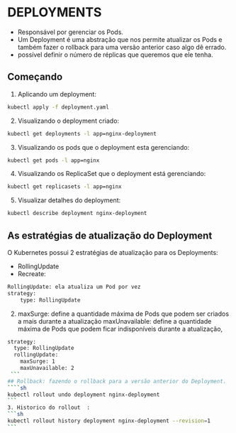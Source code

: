 # DEPLOYMENTS
- Responsável por gerenciar os Pods.
- Um Deployment é uma abstração que nos permite atualizar os Pods e também fazer o rollback para uma versão anterior caso algo dê errado.
-  possível definir o número de réplicas que queremos que ele tenha.

## Começando
1. Aplicando um deployment:
```sh
kubectl apply -f deployment.yaml
```
2. Visualizando o deployment criado:
```sh
kubectl get deployments -l app=nginx-deployment
```
3. Visualizando os pods que o deployment esta gerenciando:
```sh
kubectl get pods -l app=nginx
```
4. Visualizando os ReplicaSet que o deployment está gerenciando: 
```sh
kubectl get replicasets -l app=nginx
```
5. Visualizar detalhes do deployment:
```sh
kubectl describe deployment nginx-deployment
```

## As estratégias de atualização do Deployment
O Kubernetes possui 2 estratégias de atualização para os Deployments:
- RollingUpdate
- Recreate:

```sh
RollingUpdate: ela atualiza um Pod por vez
strategy:
    type: RollingUpdate
 ```
2. maxSurge: define a quantidade máxima de Pods que podem ser criados a mais durante a atualização
   maxUnavailable: define a quantidade máxima de Pods que podem ficar indisponíveis durante a atualização,
````sh
strategy:
  type: RollingUpdate
  rollingUpdate:
    maxSurge: 1
    maxUnavailable: 2
 ```
## Rollback: fazendo o rollback para a versão anterior do Deployment.
````sh
kubectl rollout undo deployment nginx-deployment
```
3. Historico do rollout  :
```sh
kubectl rollout history deployment nginx-deployment --revision=1
```
